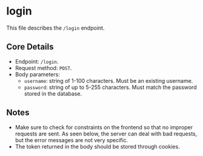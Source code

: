 # login
This file describes the `/login` endpoint.

## Core Details
* Endpoint: `/login`.
* Request method: `POST`.
* Body parameters:
    * `username`: string of 1-100 characters. Must be an existing username.
    * `password`: string of up to 5-255 characters. Must match the password stored in the database.

## Notes
* Make sure to check for constraints on the frontend so that no improper requests are sent. As seen below, the server can deal with bad requests, but the error messages are not very specific.
* The token returned in the body should be stored through cookies.